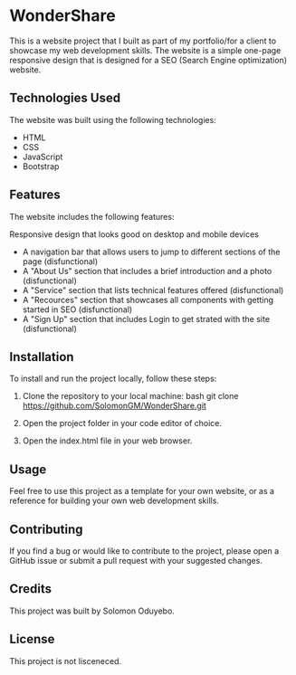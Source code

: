 # **WonderShare**

This is a website project that I built as part of my portfolio/for a client to showcase my web development skills. The website is a simple one-page responsive design that is designed for a SEO (Search Engine optimization) website.

## Technologies Used
The website was built using the following technologies:

- HTML
- CSS
- JavaScript
- Bootstrap

## Features
The website includes the following features:

Responsive design that looks good on desktop and mobile devices
- A navigation bar that allows users to jump to different sections of the page (disfunctional)
- A "About Us" section that includes a brief introduction and a photo (disfunctional)
- A "Service" section that lists technical features offered (disfunctional)
- A "Recources" section that showcases all components with getting started in SEO (disfunctional)
- A "Sign Up" section that includes Login to get strated with the site (disfunctional)

## Installation
To install and run the project locally, follow these steps:

1. Clone the repository to your local machine:
bash
git clone https://github.com/SolomonGM/WonderShare.git
2. Open the project folder in your code editor of choice.

3. Open the index.html file in your web browser.

## Usage
Feel free to use this project as a template for your own website, or as a reference for building your own web development skills.

## Contributing
If you find a bug or would like to contribute to the project, please open a GitHub issue or submit a pull request with your suggested changes.

## Credits
This project was built by Solomon Oduyebo.

## License
This project is not lisceneced. 
